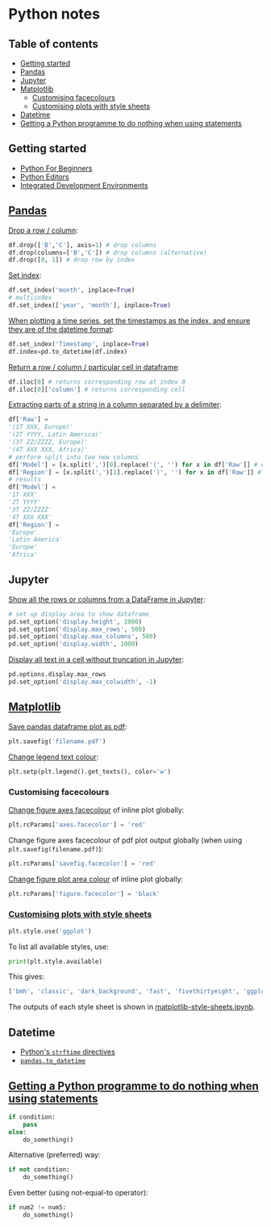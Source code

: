# Python notes <!-- omit in toc -->

## Table of contents <!-- omit in toc -->
- [Getting started](#getting-started)
- [Pandas](#pandas)
- [Jupyter](#jupyter)
- [Matplotlib](#matplotlib)
  - [Customising facecolours](#customising-facecolours)
  - [Customising plots with style sheets](#customising-plots-with-style-sheets)
- [Datetime](#datetime)
- [Getting a Python programme to do nothing when using statements](#getting-a-python-programme-to-do-nothing-when-using-statements)


## Getting started

* [Python For Beginners](https://www.python.org/about/gettingstarted/)
* [Python Editors](https://wiki.python.org/moin/PythonEditors)
* [Integrated Development Environments](https://wiki.python.org/moin/IntegratedDevelopmentEnvironments)

## [Pandas](http://pandas.pydata.org/pandas-docs/stable/)

[Drop a row / column](https://pandas.pydata.org/pandas-docs/stable/reference/api/pandas.DataFrame.drop.html):

```py
df.drop(['B','C'], axis=1) # drop columns
df.drop(columns=['B','C']) # drop columns (alternative)
df.drop([0, 1]) # drop row by index
```

[Set index](https://pandas.pydata.org/pandas-docs/stable/reference/api/pandas.DataFrame.set_index.html#pandas.DataFrame.set_index):

```py
df.set_index('month', inplace=True)
# multiindex
df.set_index(['year', 'month'], inplace=True)
```

[When plotting a time series, set the timestamps as the index, and ensure they are of the datetime format](https://stackoverflow.com/a/52266133/4573584):

```py
df.set_index('Timestamp', inplace=True)
df.index=pd.to_datetime(df.index)
```

[Return a row / column / particular cell in dataframe](https://stackoverflow.com/a/16729808/4573584):

```py
df.iloc[0] # returns corresponding row at index 0
df.iloc[0]['column'] # returns corresponding cell 
```

[Extracting parts of a string in a column separated by a delimiter](https://stackoverflow.com/a/44922659/4573584):

```py
df['Raw'] = 
'(1T XXX, Europe)'
'(2T YYYY, Latin America)'
'(3T ZZ/ZZZZ, Europe)'
'(4T XXX XXX, Africa)'
# perform split into two new columns
df['Model'] = [x.split(',')[0].replace('(', '') for x in df['Raw']] # extract first section; remove opening parenthesis
df['Region'] = [x.split(',')[1].replace(')', '') for x in df['Raw']] # extract second section; remove closing parenthesis
# results
df['Model'] = 
'1T XXX'
'2T YYYY'
'3T ZZ/ZZZZ'
'4T XXX XXX'
df['Region'] = 
'Europe'
'Latin America'
'Europe'
'Africa'
```

## Jupyter

[Show all the rows or columns from a DataFrame in Jupyter](https://songhuiming.github.io/pages/2017/04/02/jupyter-and-pandas-display/):

```py
# set up display area to show dataframe
pd.set_option('display.height', 1000)
pd.set_option('display.max_rows', 500)
pd.set_option('display.max_columns', 500)
pd.set_option('display.width', 1000)
```

[Display all text in a cell without truncation in Jupyter](https://songhuiming.github.io/pages/2017/04/02/jupyter-and-pandas-display/):

```py
pd.options.display.max_rows
pd.set_option('display.max_colwidth', -1)
```

## [Matplotlib](https://matplotlib.org/)

[Save pandas dataframe plot as pdf](https://stackoverflow.com/a/35484725/4573584):

```py
plt.savefig('filename.pdf')
```

[Change legend text colour](https://stackoverflow.com/a/47229840/4573584):

```py
plt.setp(plt.legend().get_texts(), color='w')
```

### Customising facecolours

[Change figure axes facecolour](https://stackoverflow.com/a/39176226/4573584) of inline plot globally:

```py
plt.rcParams['axes.facecolor'] = 'red'
```

Change figure axes facecolour of pdf plot output globally (when using `plt.savefig(filename.pdf)`):

```py
plt.rcParams['savefig.facecolor'] = 'red'
```

[Change figure plot area colour](https://stackoverflow.com/a/40371037/4573584) of inline plot globally:

```py
plt.rcParams['figure.facecolor'] = 'black'
```

### [Customising plots with style sheets](https://matplotlib.org/users/style_sheets.html)

```py
plt.style.use('ggplot')
```

To list all available styles, use:

```py
print(plt.style.available)
```

This gives:

```py
['bmh', 'classic', 'dark_background', 'fast', 'fivethirtyeight', 'ggplot', 'grayscale', 'seaborn-bright', 'seaborn-colorblind', 'seaborn-dark-palette', 'seaborn-dark', 'seaborn-darkgrid', 'seaborn-deep', 'seaborn-muted', 'seaborn-notebook', 'seaborn-paper', 'seaborn-pastel', 'seaborn-poster', 'seaborn-talk', 'seaborn-ticks', 'seaborn-white', 'seaborn-whitegrid', 'seaborn', 'Solarize_Light2', 'tableau-colorblind10', '_classic_test']
```

The outputs of each style sheet is shown in [matplotlib-style-sheets.ipynb](https://github.com/nmstreethran/coding/blob/master/matplotlib-style-sheets.ipynb).

## Datetime

* [Python's `strftime` directives](http://strftime.org/)
* [`pandas.to_datetime`](https://pandas.pydata.org/pandas-docs/stable/reference/api/pandas.to_datetime.html)

## [Getting a Python programme to do nothing when using statements](https://stackoverflow.com/a/19632742/4573584)

```py
if condition:
    pass
else:
    do_something()
```

Alternative (preferred) way:

```py
if not condition:
    do_something()
```

Even better (using not-equal-to operator):

```py
if num2 != num5:
    do_something()
```
